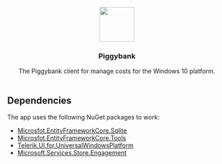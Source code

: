 <p align="center">
  <a>
    <img src="https://github.com/denmaklucky/piggybank/blob/dev/src/piggy-bank-uwp/Assets/Square44x44Logo.scale-400.png"
      width=80 height=80>
  </a>
  
  <h3 align="center">Piggybank</h3>

  <p align="center">
    The Piggybank client for manage costs for the Windows 10 platform.
    <br>
    <br>    
  </p>
</p>

## Dependencies
The app uses the following NuGet packages to work:
* [Microsfot.EntityFrameworkCore.Sqlite](https://www.nuget.org/packages/Microsoft.EntityFrameworkCore.Sqlite/2.1.0-preview2-final)
* [Microsfot.EntityFrameworkCore.Tools](https://www.nuget.org/packages/Microsoft.EntityFrameworkCore.Tools/2.1.0-preview2-final)
* [Telerik.UI.for.UniversalWindowsPlatform](https://www.nuget.org/packages/Telerik.UI.for.UniversalWindowsPlatform/)
* [Microsoft.Services.Store.Engagement](https://docs.microsoft.com/en-us/windows/uwp/monetize/microsoft-store-services-sdk#install-the-sdk)
